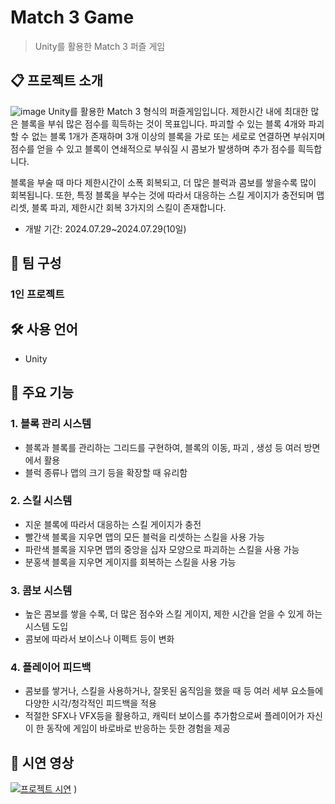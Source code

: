 # Match 3 Game
> Unity를 활용한 Match 3 퍼즐 게임

## 📋 프로젝트 소개
![image](https://github.com/user-attachments/assets/8a196bcd-b53b-43d3-bd04-ec6629f85817)
Unity를 활용한 Match 3 형식의 퍼즐게임입니다.
제한시간 내에 최대한 많은 블록을 부숴 많은 점수를 흭득하는 것이 목표입니다.
파괴할 수 있는 블록 4개와 파괴할 수 없는 블록 1개가 존재하며
3개 이상의 블록을 가로 또는 세로로 연결하면 부숴지며 점수를 얻을 수 있고
블록이 연쇄적으로 부숴질 시 콤보가 발생하며 추가 점수를 흭득합니다.


블록을 부술 때 마다 제한시간이 소폭 회복되고, 더 많은 블럭과 콤보를 쌓을수록 많이 회복됩니다.
또한, 특정 블록을 부수는 것에 따라서 대응하는 스킬 게이지가 충전되며 
맵 리셋, 블록 파괴, 제한시간 회복 3가지의 스킬이 존재합니다.

- 개발 기간: 2024.07.29~2024.07.29(10일) 

## 👥 팀 구성
### 1인 프로젝트

## 🛠 사용 언어
- Unity


## 📌 주요 기능 
### 1. 블록 관리 시스템
- 블록과 블록를 관리하는 그리드를 구현하여, 블록의 이동, 파괴 , 생성 등 여러 방면에서 활용
- 블럭 종류나 맵의 크기 등을 확장할 때 유리함

### 2. 스킬 시스템
- 지운 블록에 따라서 대응하는 스킬 게이지가 충전
- 빨간색 블록을 지우면 맵의 모든 블럭을 리셋하는 스킬을 사용 가능
- 파란색 블록을 지우면 맵의 중앙을 십자 모양으로 파괴하는 스킬을 사용 가능
- 분홍색 블록을 지우면 게이지를 회복하는 스킬을 사용 가능

### 3. 콤보 시스템
- 높은 콤보를 쌓을 수록, 더 많은 점수와 스킬 게이지, 제한 시간을 얻을 수 있게 하는 시스템 도입
- 콤보에 따라서 보이스나 이펙트 등이 변화

### 4. 플레이어 피드백
- 콤보를 쌓거나, 스킬을 사용하거나, 잘못된 움직임을 했을 때 등 여러 세부 요소들에 다양한 시각/청각적인 피드백을 적용
- 적절한 SFX나 VFX등을 활용하고, 캐릭터 보이스를 추가함으로써 플레이어가 자신이 한 동작에 게임이 바로바로 반응하는 듯한 경험을 제공

## 🎥 시연 영상
[![프로젝트 시연](https://img.youtube.com/vi/W6GQMR1WnVY/0.jpg)]([https://youtu.be/W6GQMR1WnVY])
)

